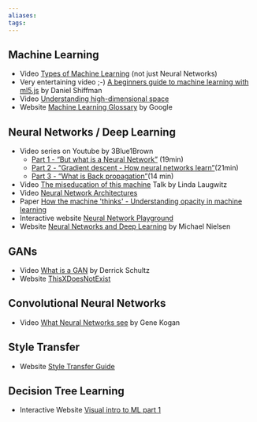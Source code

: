 ```yaml
---
aliases: 
tags: 
---
```


## Machine Learning

- Video [Types of Machine Learning](https://www.youtube.com/watch?v=YlGEQyEM_a8) (not just Neural Networks)
- Very entertaining video ;-) [A beginners guide to machine learning with ml5.js](https://www.youtube.com/watch?v=jmznx0Q1fP0) by Daniel Shiffman
- Video [Understanding high-dimensional space](https://www.youtube.com/watch?v=wvsE8jm1GzE&feature=emb_logo)
- Website [Machine Learning Glossary](https://developers.google.com/machine-learning/glossary) by Google

## Neural Networks / Deep Learning

- Video series on Youtube by 3Blue1Brown
  - [Part 1 - “But what is a Neural Network”](https://www.youtube.com/watch?v=aircAruvnKk) (19min)
  - [Part 2 - “Gradient descent - How neural networks learn”](https://www.youtube.com/watch?v=IHZwWFHWa-w)(21min)
  - [Part 3 - “What is Back propagation”](https://www.youtube.com/watch?v=Ilg3gGewQ5U)(14 min)
- Video [The miseducation of this machine](https://www.youtube.com/watch?v=1-8J0wfvhrU) Talk by Linda Laugwitz
- Video [Neural Network Architectures](https://www.youtube.com/watch?v=oJNHXPs0XDk&feature=emb_logo)
- Paper [How the machine 'thinks' - Understanding opacity in machine learning](https://journals.sagepub.com/doi/full/10.1177/2053951715622512)
- Interactive website [Neural Network Playground](https://playground.tensorflow.org/)
- Website [Neural Networks and Deep Learning](http://neuralnetworksanddeeplearning.com/index.html) by Michael Nielsen

## GANs

- Video [What is a GAN](https://www.youtube.com/watch?v=e1Ed3LGQpiA) by Derrick Schultz
- Website [ThisXDoesNotExist](https://thisxdoesnotexist.com/)

## Convolutional Neural Networks

- Video [What Neural Networks see](https://experiments.withgoogle.com/what-neural-nets-see) by Gene Kogan

## Style Transfer

- Website [Style Transfer Guide](https://www.fritz.ai/style-transfer/)

## Decision Tree Learning

- Interactive Website [Visual intro to ML part 1](http://www.r2d3.us/visual-intro-to-machine-learning-part-1/)
